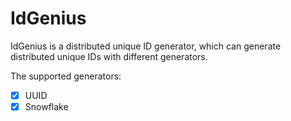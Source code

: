 # IdGenius

IdGenius is a distributed unique ID generator, which can generate distributed unique IDs with different generators.

The supported generators:

- [x] UUID
- [x] Snowflake